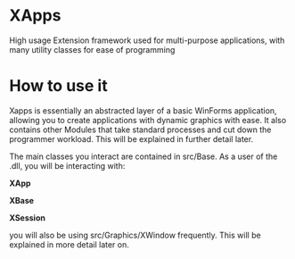 # XApps
High usage Extension framework used for multi-purpose applications, with many utility classes for ease of programming

# How to use it
Xapps is essentially an abstracted layer of a basic WinForms application, allowing you to create applications with dynamic graphics with ease. It also contains other Modules that take standard processes and cut down the programmer workload. This will be explained in further detail later.

The main classes you interact are contained in src/Base. As a user of the .dll, you will be interacting with:

**XApp**

**XBase**

**XSession**

you will also be using src/Graphics/XWindow frequently. This will be explained in more detail later on.







